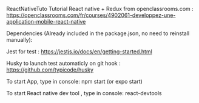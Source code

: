 ReactNativeTuto
Tutorial React native + Redux from openclassrooms.com : https://openclassrooms.com/fr/courses/4902061-developpez-une-application-mobile-react-native

Dependencies (Already included in the package.json, no need to reinstall manually): 

Jest for test : https://jestjs.io/docs/en/getting-started.html

Husky to launch test automaticly on git hook : https://github.com/typicode/husky

To start App, type in console: npm start (or expo start)

To start React native dev tool , type in console: react-devtools